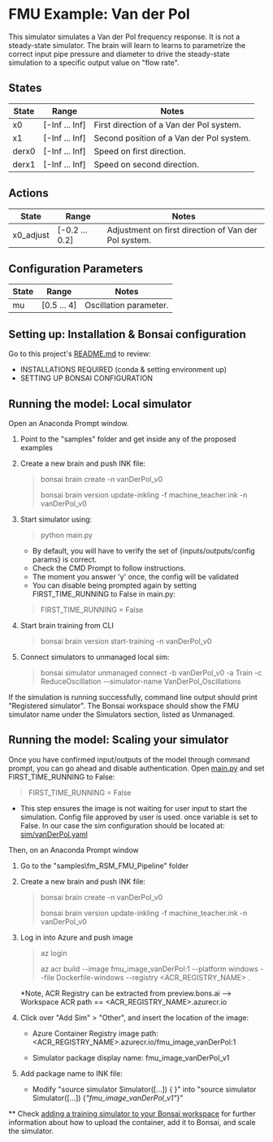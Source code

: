 # FMU Example: Van der Pol

This simulator simulates a Van der Pol frequency response. It is not a steady-state simulator.
The brain will learn to 
learns to parametrize the correct input pipe pressure and diameter to drive the steady-state
simulation to a specific output value on "flow rate".

## States

| State         | Range            | Notes    |
| ------------- | ---------------- | -------- |
| x0            | [-Inf ... Inf]   | First direction of a Van der Pol system. |
| x1            | [-Inf ... Inf]   | Second position of a Van der Pol system. |
| derx0         | [-Inf ... Inf]   | Speed on first direction. |
| derx1         | [-Inf ... Inf]   | Speed on second direction. |

## Actions

| State               | Range                | Notes    |
| ------------------- | -------------------- | -------- |
| x0_adjust           | [-0.2 ... 0.2]       | Adjustment on first direction of Van der Pol system. |

## Configuration Parameters

| State               | Range                | Notes    |
| ------------------- | -------------------- | -------- |
| mu                  | [0.5 ... 4]          | Oscillation parameter. |

## Setting up: Installation & Bonsai configuration

Go to this project's [README.md](../../README.md) to review:

- INSTALLATIONS REQUIRED (conda & setting environment up)
- SETTING UP BONSAI CONFIGURATION

## Running the model: Local simulator

Open an Anaconda Prompt window.

1. Point to the "samples" folder and get inside any of the proposed examples

2. Create a new brain and push INK file:

    > bonsai brain create -n vanDerPol_v0
    > 
    > bonsai brain version update-inkling -f machine_teacher.ink -n vanDerPol_v0

3. Start simulator using:

    > python main.py

    - By default, you will have to verify the set of {inputs/outputs/config params} is correct.
    - Check the CMD Prompt to follow instructions.
    - The moment you answer 'y' once, the config will be validated
    - You can disable being prompted again by setting FIRST_TIME_RUNNING to False in main.py:

    > FIRST_TIME_RUNNING = False

4. Start brain training from CLI

    > bonsai brain version start-training -n vanDerPol_v0

5. Connect simulators to unmanaged local sim:

    > bonsai simulator unmanaged connect -b vanDerPol_v0 -a Train -c ReduceOscillation --simulator-name VanDerPol_Oscillations

If the simulation is running successfully, command line output should print "Registered simulator".
The Bonsai workspace should show the FMU simulator name under the Simulators section, listed as Unmanaged.

## Running the model: Scaling your simulator

Once you have confirmed input/outputs of the model through command prompt, you can go ahead and disable authentication.
Open [main.py](main.py) and set FIRST_TIME_RUNNING to False:

> FIRST_TIME_RUNNING = False

- This step ensures the image is not waiting for user input to start the simulation. Config file approved by user is used.
once variable is set to False. In our case the sim configuration should be located at:
[sim/vanDerPol.yaml](sim/vanDerPol_conf.yaml)

Then, on an Anaconda Prompt window

1. Go to the "samples\fm_RSM_FMU_Pipeline" folder

2. Create a new brain and push INK file:

    > bonsai brain create -n vanDerPol_v0
    > 
    > bonsai brain version update-inkling -f machine_teacher.ink -n vanDerPol_v0

3. Log in into Azure and push image

    > az login
    > 
    > az acr build --image fmu_image_vanDerPol:1 --platform windows --file Dockerfile-windows --registry <ACR_REGISTRY_NAME> .

    *Note, ACR Registry can be extracted from preview.bons.ai --> Workspace ACR path == <ACR_REGISTRY_NAME>.azurecr.io

4. Click over "Add Sim" > "Other", and insert the location of the image:

    - Azure Container Registry image path:  <ACR_REGISTRY_NAME>.azurecr.io/fmu_image_vanDerPol:1

    - Simulator package display name:  fmu_image_vanDerPol_v1

5. Add package name to INK file:

    - Modify "source simulator Simulator([...]) \{ }" into "source simulator Simulator([...]) {_"fmu_image_vanDerPol_v1"_}"

** Check [adding a training simulator to your Bonsai workspace](https://docs.microsoft.com/en-us/bonsai/guides/add-simulator?tabs=add-cli%2Ctrain-inkling&pivots=sim-platform-other)
for further information about how to upload the container, add it to Bonsai, and scale the simulator.

